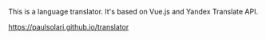 This is a language translator. It's based on Vue.js and Yandex Translate API.

https://paulsolari.github.io/translator
